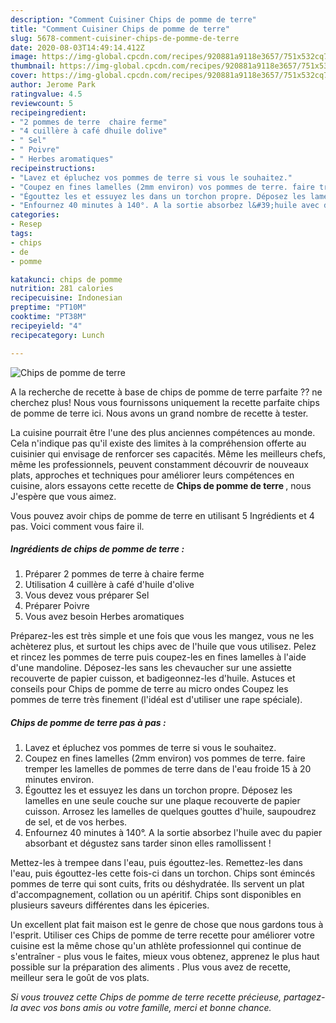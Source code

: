 ```yaml
---
description: "Comment Cuisiner Chips de pomme de terre"
title: "Comment Cuisiner Chips de pomme de terre"
slug: 5678-comment-cuisiner-chips-de-pomme-de-terre
date: 2020-08-03T14:49:14.412Z
image: https://img-global.cpcdn.com/recipes/920881a9118e3657/751x532cq70/chips-de-pomme-de-terre-photo-principale-de-la-recette.jpg
thumbnail: https://img-global.cpcdn.com/recipes/920881a9118e3657/751x532cq70/chips-de-pomme-de-terre-photo-principale-de-la-recette.jpg
cover: https://img-global.cpcdn.com/recipes/920881a9118e3657/751x532cq70/chips-de-pomme-de-terre-photo-principale-de-la-recette.jpg
author: Jerome Park
ratingvalue: 4.5
reviewcount: 5
recipeingredient:
- "2 pommes de terre  chaire ferme"
- "4 cuillère à café dhuile dolive"
- " Sel"
- " Poivre"
- " Herbes aromatiques"
recipeinstructions:
- "Lavez et épluchez vos pommes de terre si vous le souhaitez."
- "Coupez en fines lamelles (2mm environ) vos pommes de terre. faire tremper les lamelles de pommes de terre dans de l&#39;eau froide 15 à 20 minutes environ."
- "Égouttez les et essuyez les dans un torchon propre. Déposez les lamelles en une seule couche sur une plaque recouverte de papier cuisson. Arrosez les lamelles de quelques gouttes d&#39;huile, saupoudrez de sel, et de vos herbes."
- "Enfournez 40 minutes à 140°. A la sortie absorbez l&#39;huile avec du papier absorbant et dégustez sans tarder sinon elles ramollissent !"
categories:
- Resep
tags:
- chips
- de
- pomme

katakunci: chips de pomme 
nutrition: 281 calories
recipecuisine: Indonesian
preptime: "PT10M"
cooktime: "PT38M"
recipeyield: "4"
recipecategory: Lunch

---
```



![Chips de pomme de terre](https://img-global.cpcdn.com/recipes/920881a9118e3657/751x532cq70/chips-de-pomme-de-terre-photo-principale-de-la-recette.jpg)

A la recherche de recette à base de chips de pomme de terre parfaite ?? ne cherchez plus! Nous vous fournissons uniquement la recette parfaite chips de pomme de terre ici. Nous avons un grand nombre de recette à tester.

La cuisine pourrait être l'une des plus anciennes compétences au monde. Cela n'indique pas qu'il existe des limites à la compréhension offerte au cuisinier qui envisage de renforcer ses capacités. Même les meilleurs chefs, même les professionnels, peuvent constamment découvrir de nouveaux plats, approches et techniques pour améliorer leurs compétences en cuisine, alors essayons cette recette de <strong> Chips de pomme de terre </strong>, nous J'espère que vous aimez.

<!--inarticleads1-->

Vous pouvez avoir chips de pomme de terre en utilisant 5 Ingrédients et 4 pas. Voici comment vous faire il.

##### Ingrédients de chips de pomme de terre :

1. Préparer 2 pommes de terre à chaire ferme
1. Utilisation 4 cuillère à café d&#39;huile d&#39;olive
1. Vous devez vous préparer  Sel
1. Préparer  Poivre
1. Vous avez besoin  Herbes aromatiques


Préparez-les est très simple et une fois que vous les mangez, vous ne les achèterez plus, et surtout les chips avec de l&#39;huile que vous utilisez. Pelez et rincez les pommes de terre puis coupez-les en fines lamelles à l&#39;aide d&#39;une mandoline. Déposez-les sans les chevaucher sur une assiette recouverte de papier cuisson, et badigeonnez-les d&#39;huile. Astuces et conseils pour Chips de pomme de terre au micro ondes Coupez les pommes de terre très finement (l&#39;idéal est d&#39;utiliser une rape spéciale). 

<!--inarticleads2-->

##### Chips de pomme de terre pas à pas :

1. Lavez et épluchez vos pommes de terre si vous le souhaitez.
1. Coupez en fines lamelles (2mm environ) vos pommes de terre. faire tremper les lamelles de pommes de terre dans de l&#39;eau froide 15 à 20 minutes environ.
1. Égouttez les et essuyez les dans un torchon propre. Déposez les lamelles en une seule couche sur une plaque recouverte de papier cuisson. Arrosez les lamelles de quelques gouttes d&#39;huile, saupoudrez de sel, et de vos herbes.
1. Enfournez 40 minutes à 140°. A la sortie absorbez l&#39;huile avec du papier absorbant et dégustez sans tarder sinon elles ramollissent !


Mettez-les à trempee dans l&#39;eau, puis égouttez-les. Remettez-les dans l&#39;eau, puis égouttez-les cette fois-ci dans un torchon. Chips sont émincés pommes de terre qui sont cuits, frits ou déshydratée. Ils servent un plat d&#39;accompagnement, collation ou un apéritif. Chips sont disponibles en plusieurs saveurs différentes dans les épiceries. 

<!--inarticleads1-->

<p>
Un excellent plat fait maison est le genre de chose que nous gardons tous à l'esprit. Utiliser ces Chips de pomme de terre recette pour améliorer votre cuisine est la même chose qu'un athlète professionnel qui continue de s'entraîner - plus vous le faites, mieux vous obtenez, apprenez le plus haut possible sur la préparation des aliments . Plus vous avez de recette, meilleur sera le goût de vos plats.
</p>

<p>
<i>Si vous trouvez cette Chips de pomme de terre recette précieuse, partagez-la avec vos bons amis ou votre famille, merci et bonne chance.</i>
</p>
